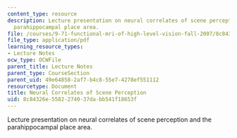 ```yaml
---
content_type: resource
description: Lecture presentation on neural correlates of scene perception and the
  parahippocampal place area.
file: /courses/9-71-functional-mri-of-high-level-vision-fall-2007/8c84326e5582274037dabb541f18653f_lec4_scene_ip.pdf
file_type: application/pdf
learning_resource_types:
- Lecture Notes
ocw_type: OCWFile
parent_title: Lecture Notes
parent_type: CourseSection
parent_uid: 49e64858-2af7-b4c8-55e7-4278ef551112
resourcetype: Document
title: Neural Correlates of Scene Perception
uid: 8c84326e-5582-2740-37da-bb541f18653f
---
```

Lecture presentation on neural correlates of scene perception and the parahippocampal place area.

